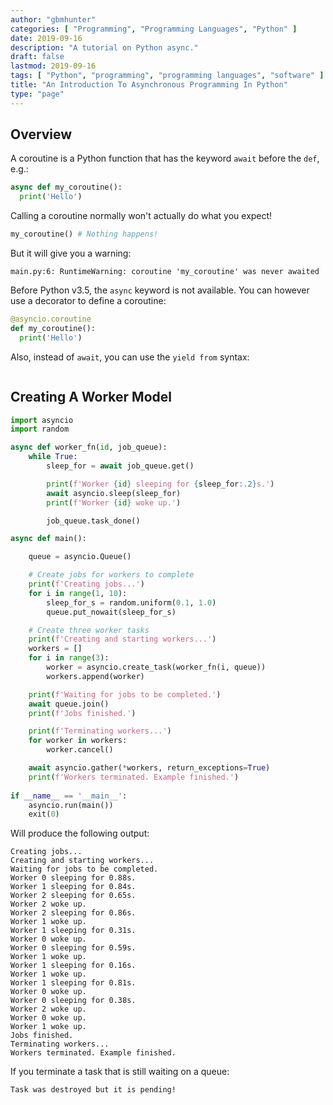 ```yaml
---
author: "gbmhunter"
categories: [ "Programming", "Programming Languages", "Python" ]
date: 2019-09-16
description: "A tutorial on Python async."
draft: false
lastmod: 2019-09-16
tags: [ "Python", "programming", "programming languages", "software" ]
title: "An Introduction To Asynchronous Programming In Python"
type: "page"
---
```


## Overview

A coroutine is a Python function that has the keyword `await` before the `def`, e.g.:

```py
async def my_coroutine():
  print('Hello')
```

Calling a coroutine normally won't actually do what you expect!

```py
my_coroutine() # Nothing happens!
```

But it will give you a warning:

```text
main.py:6: RuntimeWarning: coroutine 'my_coroutine' was never awaited
```

Before Python v3.5, the `async` keyword is not available. You can however use a decorator to define a coroutine:

```py
@asyncio.coroutine
def my_coroutine():
  print('Hello')
```

Also, instead of `await`, you can use the `yield from` syntax:

```py

```

## Creating A Worker Model

```python
import asyncio
import random

async def worker_fn(id, job_queue):
    while True:
        sleep_for = await job_queue.get()

        print(f'Worker {id} sleeping for {sleep_for:.2}s.')
        await asyncio.sleep(sleep_for)
        print(f'Worker {id} woke up.')

        job_queue.task_done()

async def main():

    queue = asyncio.Queue()

    # Create jobs for workers to complete
    print(f'Creating jobs...')
    for i in range(1, 10):
        sleep_for_s = random.uniform(0.1, 1.0)
        queue.put_nowait(sleep_for_s)

    # Create three worker tasks
    print(f'Creating and starting workers...')
    workers = []
    for i in range(3):
        worker = asyncio.create_task(worker_fn(i, queue))
        workers.append(worker)

    print(f'Waiting for jobs to be completed.')
    await queue.join()
    print(f'Jobs finished.')

    print(f'Terminating workers...')
    for worker in workers:
        worker.cancel()

    await asyncio.gather(*workers, return_exceptions=True)
    print(f'Workers terminated. Example finished.')
    
if __name__ == '__main__':
    asyncio.run(main())
    exit(0)
```

Will produce the following output:

```text
Creating jobs...
Creating and starting workers...
Waiting for jobs to be completed.
Worker 0 sleeping for 0.88s.
Worker 1 sleeping for 0.84s.
Worker 2 sleeping for 0.65s.
Worker 2 woke up.
Worker 2 sleeping for 0.86s.
Worker 1 woke up.
Worker 1 sleeping for 0.31s.
Worker 0 woke up.
Worker 0 sleeping for 0.59s.
Worker 1 woke up.
Worker 1 sleeping for 0.16s.
Worker 1 woke up.
Worker 1 sleeping for 0.81s.
Worker 0 woke up.
Worker 0 sleeping for 0.38s.
Worker 2 woke up.
Worker 0 woke up.
Worker 1 woke up.
Jobs finished.
Terminating workers...
Workers terminated. Example finished.
```


If you terminate a task that is still waiting on a queue:

```text
Task was destroyed but it is pending!
````